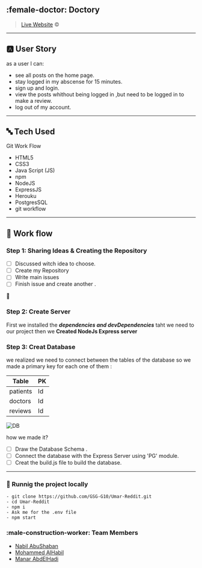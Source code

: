 ## :female-doctor: Doctory

> [Live Website](https://gsg-doctory.herokuapp.com/) :copyright:
---
## :a: User Story
as a user I can:
- see all posts on the home page.
- stay logged in my abscense for 15 minutes.
- sign up and login.
- view the posts whithout being logged in ,but need to be logged in to make a review.
- log out of my account.

---
## :abc: Tech Used

 Git Work Flow
- HTML5
- CSS3
- Java Script (JS)
- npm 
- NodeJS
- ExpressJS
- Herouku
- PostgresSQL
- git workflow


---
## :memo: Work flow

### Step 1: Sharing Ideas & Creating the Repository

- [ ] Discussed witch idea to choose.
- [ ] Create my Repository
- [ ] Write  main issues
- [ ] Finish issue and create another .

:rocket: 

### Step 2: Create Server

First we installed the ***dependencies and devDependencies*** taht we need to our project then we **Created NodeJs Express server** 


### Step 3: Creat Database

we realized we need to connect between the tables of the database so we made a primary key for each one of them :

| Table               | PK                      |
| -----------------   |:----------------------- |
| patients            | Id                      |
| doctors             | Id                     |
| reviews             | Id                      |


![DB](https://media.discordapp.net/attachments/953220909500620813/953675768855146616/unknown.png?width=833&height=400)

how we made it?

- [ ] Draw the Database Schema .
- [ ] Connect the database with the Express Server using 'PG' module.
- [ ] Creat the build.js file to build the database.

---
### :hotel: Runnig the project locally


```
- git clone https://github.com/GSG-G10/Umar-Reddit.git
- cd Umar-Reddit
- npm i
- Ask me for the .env file
- npm start
```

### :male-construction-worker: Team Members

- [Nabil AbuShaban](https://github.com/nabilramy)
- [Mohammed AlHabil](https://github.com/MohammadAlHabil)
- [Manar AbdElHadi](https://github.com/manar-abed)
